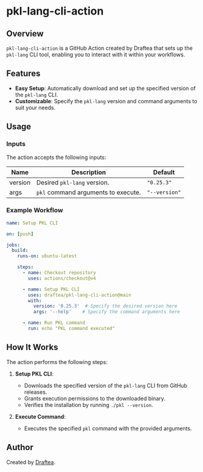 # pkl-lang-cli-action

## Overview

`pkl-lang-cli-action` is a GitHub Action created by Draftea that sets up the `pkl-lang` CLI tool, enabling you to interact with it within your workflows.

## Features

- **Easy Setup**: Automatically download and set up the specified version of the `pkl-lang` CLI.
- **Customizable**: Specify the `pkl-lang` version and command arguments to suit your needs.

## Usage

### Inputs

The action accepts the following inputs:

| Name    | Description                         | Default      |
|---------|-------------------------------------|--------------|
| version | Desired `pkl-lang` version.         | `"0.25.3"`   |
| args    | `pkl` command arguments to execute. | `"--version"`|

### Example Workflow

```yaml
name: Setup PKL CLI

on: [push]

jobs:
  build:
    runs-on: ubuntu-latest

    steps:
      - name: Checkout repository
        uses: actions/checkout@v4

      - name: Setup PKL CLI
        uses: draftea/pkl-lang-cli-action@main
        with:
          version: '0.25.3'  # Specify the desired version here
          args: '--help'    # Specify the command arguments here

      - name: Run PKL command
        run: echo "PKL command executed"
```

## How It Works

The action performs the following steps:

1. **Setup PKL CLI**:
   - Downloads the specified version of the `pkl-lang` CLI from GitHub releases.
   - Grants execution permissions to the downloaded binary.
   - Verifies the installation by running `./pkl --version`.

2. **Execute Command**:
   - Executes the specified `pkl` command with the provided arguments.

## Author

Created by [Draftea](https://github.com/Drafteame).
